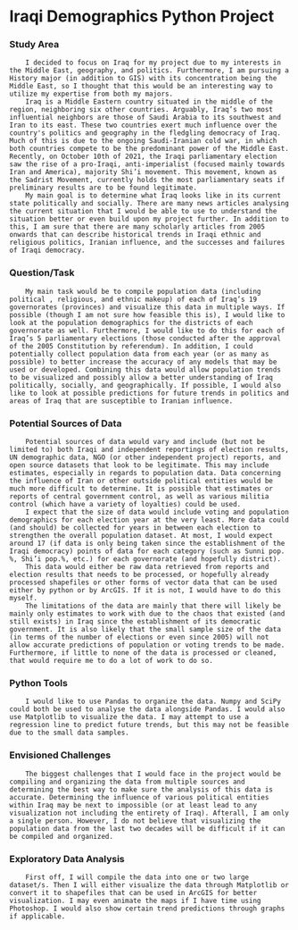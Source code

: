 # Iraqi Demographics Python Project

### Study Area
        I decided to focus on Iraq for my project due to my interests in the Middle East, geography, and politics. Furthermore, I am pursuing a History major (in addition to GIS) with its concentration being the Middle East, so I thought that this would be an interesting way to utilize my expertise from both my majors.
        Iraq is a Middle Eastern country situated in the middle of the region, neighboring six other countries. Arguably, Iraq’s two most influential neighbors are those of Saudi Arabia to its southwest and Iran to its east. These two countries exert much influence over the country's politics and geography in the fledgling democracy of Iraq. Much of this is due to the ongoing Saudi-Iranian cold war, in which both countries compete to be the predominant power of the Middle East. Recently, on October 10th of 2021, the Iraqi parliamentary election saw the rise of a pro-Iraqi, anti-imperialist (focused mainly towards Iran and America), majority Shi’i movement. This movement, known as the Sadrist Movement, currently holds the most parliamentary seats if preliminary results are to be found legitimate.
        My main goal is to determine what Iraq looks like in its current state politically and socially. There are many news articles analysing the current situation that I would be able to use to understand the situation better or even build upon my project further. In addition to this, I am sure that there are many scholarly articles from 2005 onwards that can describe historical trends in Iraqi ethnic and religious politics, Iranian influence, and the successes and failures of Iraqi democracy.

### Question/Task
        My main task would be to compile population data (including political , religious, and ethnic makeup) of each of Iraq’s 19 governorates (provinces) and visualize this data in multiple ways. If possible (though I am not sure how feasible this is), I would like to look at the population demographics for the districts of each governorate as well. Furthermore, I would like to do this for each of Iraq’s 5 parliamentary elections (those conducted after the approval of the 2005 Constitution by referendum). In addition, I could potentially collect population data from each year (or as many as possible) to better increase the accuracy of any models that may be used or developed. Combining this data would allow population trends to be visualized and possibly allow a better understanding of Iraq politically, socially, and geographically. If possible, I would also like to look at possible predictions for future trends in politics and areas of Iraq that are susceptible to Iranian influence.

### Potential Sources of Data
        Potential sources of data would vary and include (but not be limited to) both Iraqi and independent reportings of election results, UN demographic data, NGO (or other independent project) reports, and open source datasets that look to be legitimate. This may include estimates, especially in regards to population data. Data concerning the influence of Iran or other outside political entities would be much more difficult to determine. It is possible that estimates or reports of central government control, as well as various militia control (which have a variety of loyalties) could be used.
        I expect that the size of data would include voting and population demographics for each election year at the very least. More data could (and should) be collected for years in between each election to strengthen the overall population dataset. At most, I would expect around 17 (if data is only being taken since the establishment of the Iraqi democracy) points of data for each category (such as Sunni pop. %, Shi’i pop.%, etc.) for each governorate (and hopefully district).
        This data would either be raw data retrieved from reports and election results that needs to be processed, or hopefully already processed shapefiles or other forms of vector data that can be used either by python or by ArcGIS. If it is not, I would have to do this myself.
        The limitations of the data are mainly that there will likely be mainly only estimates to work with due to the chaos that existed (and still exists) in Iraq since the establishment of its democratic government. It is also likely that the small sample size of the data (in terms of the number of elections or even since 2005) will not allow accurate predictions of population or voting trends to be made. Furthermore, if little to none of the data is processed or cleaned, that would require me to do a lot of work to do so.

### Python Tools
        I would like to use Pandas to organize the data. Numpy and SciPy could both be used to analyse the data alongside Pandas. I would also use Matplotlib to visualize the data. I may attempt to use a regression line to predict future trends, but this may not be feasible due to the small data samples.

### Envisioned Challenges
        The biggest challenges that I would face in the project would be compiling and organizing the data from multiple sources and determining the best way to make sure the analysis of this data is accurate. Determining the influence of various political entities within Iraq may be next to impossible (or at least lead to any visualization not including the entirety of Iraq). Afterall, I am only a single person. However, I do not believe that visualizing the population data from the last two decades will be difficult if it can be compiled and organized.

### Exploratory Data Analysis
        First off, I will compile the data into one or two large dataset/s. Then I will either visualize the data through Matplotlib or convert it to shapefiles that can be used in ArcGIS for better visualization. I may even animate the maps if I have time using Photoshop. I would also show certain trend predictions through graphs if applicable.
